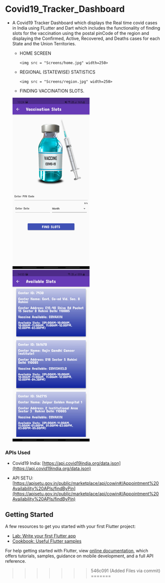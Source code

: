 # Covid19_Tracker_Dashboard

 * A Covid19 Tracker Dashboard which displays the Real time covid cases in India using FLutter and Dart which includes the functionality of finding slots for the vaccination using the postal pinCode of the region and displaying the Confirmed, Active, Recovered, and Deaths cases for each State and the Union Territories.
     
     * HOME SCREEN
  
           <img src = "Screens/home.jpg" width=250>
 
 
     * REGIONAL (STATEWISE) STATISTICS

           <img src = "Screens/region.jpg" width=250>
 
     * FINDING VACCINATION SLOTS.

      <img src = "Screens/find.jpg" width=250>     <img src = "Screens/slots.jpg" width=250>


### APIs Used
   * Covid19 India: [https://api.covid19india.org/data.json](https://api.covid19india.org/data.json)
   
   * API SETU: [https://apisetu.gov.in/public/marketplace/api/cowin#/Appointment%20Availability%20APIs/findByPin](https://apisetu.gov.in/public/marketplace/api/cowin#/Appointment%20Availability%20APIs/findByPin)

## Getting Started

A few resources to get you started with your first Flutter project:

- [Lab: Write your first Flutter app](https://flutter.dev/docs/get-started/codelab)
- [Cookbook: Useful Flutter samples](https://flutter.dev/docs/cookbook)

For help getting started with Flutter, view
[online documentation](https://flutter.dev/docs), which offers tutorials,
samples, guidance on mobile development, and a full API reference.
>>>>>>> 546c091 (Added Files via commit)
=======
